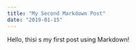 ```yaml
---
title: "My Second Markdown Post"
date: "2019-01-15"
---
```


Hello, thisi s my first post using Markdown!
